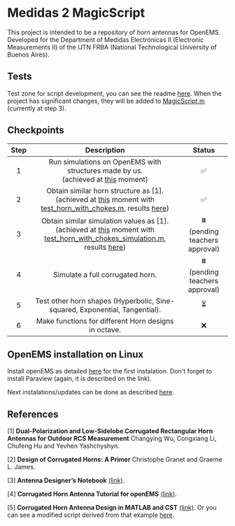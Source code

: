 # Medidas 2 MagicScript

This project is intended to be a repository of horn antennas for OpenEMS. Developed for the Department of Medidas Electrónicas II (Electronic Measurements II) of the UTN FRBA (National Technological University of Buenos Aires).

## Tests
Test zone for script development, you can see the readme [here](/Tests/README.md). When the project has significant changes, they will be added to [MagicScript.m](MagicScript.m) (currently at step 3).

## Checkpoints

|Step|Description|Status|
|:---:|:---:|:---:|
|1|Run simulations on OpenEMS with structures made by us.<br />(achieved at [this](https://github.com/monteiroman/medidas2_magicScript/tree/e91d77f7ba519339ee20ab937bb6875e94559fc0) moment)|✅|
|2|Obtain similar horn structure as [1].<br />(achieved at [this](https://github.com/monteiroman/medidas2_magicScript/tree/d6bcb67d9ceb91d669a03ce52e1ebb5fea73e0dc) moment with [test_horn_with_chokes.m](/Tests/Structure_test/test_horn_with_chokes.m), results [here](/Tests/README.md))|✅|
|3|Obtain similar simulation values as [1].<br />(achieved at [this](https://github.com/monteiroman/medidas2_magicScript/tree/12c9e1740e78929e84c12cb717035419cef249a2) moment with [test_horn_with_chokes_simulation.m](/Tests/Simulation_test/test_horn_with_chokes_simulation.m), results [here](/Tests/README.md))|⏸️<br />(pending teachers approval)|
|4|Simulate a full corrugated horn.|⏸️<br />(pending teachers approval)|
|5|Test other horn shapes (Hyperbolic, Sine-squared, Exponential, Tangential).|⏳|
|6|Make functions for different Horn designs in octave.|❌|


## OpenEMS installation on Linux
Install openEMS as detailed [here](http://www.openems.de/index.php/Compile_from_Source.html#Linux) for the 
first instalation. Don't forget to install Paraview (again, it is described on the link).

Next instalations/updates can be done as described 
[here](https://github.com/thliebig/openEMS-Project#update-instruction).

## References
[1] **Dual-Polarization and Low-Sidelobe Corrugated Rectangular Horn Antennas for Outdoor RCS Measurement** Changying Wu, Congxiang Li, Chufeng Hu and Yevhen Yashchyshyn.

[2] **Design of Corrugated Horns: A Primer** Christophe Granet and Graeme L. James.

[3] **Antenna Designer’s Notebook** [(link)](http://antennadesigner.org/).

[4] **Corrugated Horn Antenna Tutorial for openEMS** [(link)](https://openems.de/forum/viewtopic.php?f=3&t=900).

[5] **Corrugated Horn Antenna Design in MATLAB and CST** [(link)](https://www.youtube.com/watch?v=Fh7Ri-CNEjs&ab_channel=SimulationMaster). Or you can see a modified script derived from that example [here](/MatlabToCST_example).
